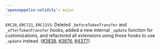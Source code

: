 ```yaml
---
'openzeppelin-solidity': major
---
```


`ERC20`, `ERC721`, `ERC1155`: 
Deleted `_beforeTokenTransfer` and `_afterTokenTransfer`
hooks, added a new internal `_update` function for customizations, and refactored all extensions using those hooks 
to use `_update` instead. 
([#3838](https://github.com/OpenZeppelin/openzeppelin-contracts/pull/3838),
[#3876](https://github.com/OpenZeppelin/openzeppelin-contracts/pull/3876), 
[#4377](https://github.com/OpenZeppelin/openzeppelin-contracts/pull/4377))
